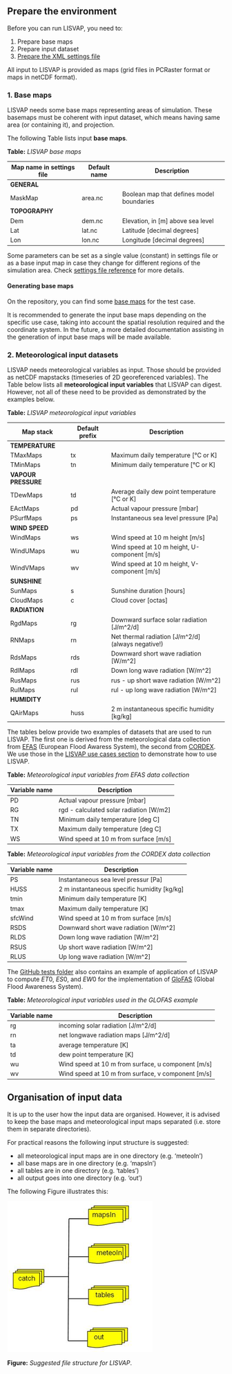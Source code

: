 ## Prepare the environment

Before you can run LISVAP, you need to:

1. Prepare base maps
2. Prepare input dataset
3. [Prepare the XML settings file](/lisflood-lisvap/3_2_LISVAP_settingsfile/)

All input to LISVAP is provided as maps (grid files in PCRaster format or maps in netCDF format). 

### 1. Base maps

LISVAP needs some base maps representing areas of simulation. These basemaps must be coherent with input dataset, which means having same area (or containing it), and projection.


The following Table lists input **base maps**. 


**Table:** *LISVAP base maps*

| Map name in settings file     | Default name           | Description                                       |
| ----------------------------- | ---------------------- | ------------------------------------------------- |
| **GENERAL**                   |                        |                                                   |
| MaskMap                       | area.nc                | Boolean map that defines model boundaries         |
| **TOPOGRAPHY**                |                        |                                                   |
| Dem                           | dem.nc                 | Elevation, in [m] above sea level                 |
| Lat                           | lat.nc                 | Latitude [decimal degrees]                        |
| Lon                           | lon.nc                 | Longitude [decimal degrees]                       |


Some parameters can be set as a single value (constant) in settings file or as a base input map in case they change for different regions of the simulation area.
Check [settings file reference](/lisflood-lisvap/3_2_LISVAP_settingsfile/) for more details.


#### Generating base maps

On the repository, you can find some [base maps](https://github.com/ec-jrc/lisflood-lisvap/tree/master/basemaps) for the test case.

It is recommended to generate the input base maps depending on the specific use case, taking into account the spatial resolution required and the coordinate system. 
In the future, a more detailed documentation assisting in the generation of input base maps will be made available.  


### 2. Meteorological input datasets

LISVAP needs meteorological variables as input. Those should be provided as netCDF mapstacks (timeseries of 2D georeferenced variables).
The Table below lists all **meteorological input variables** that LISVAP can digest. However, not all of these need to be provided as demonstrated by the examples below.
 

**Table:** *LISVAP meteorological input variables*

| Map stack           | Default prefix | Description                                          |
| ------------------- | -------------- | ---------------------------------------------------- |
| **TEMPERATURE**     |                |                                                      |
| TMaxMaps            | tx             | Maximum daily temperature \[°C or K\]                |
| TMinMaps            | tn             | Minimum daily temperature \[°C or K\]                |
| **VAPOUR PRESSURE** |                |                                                      |
| TDewMaps            | td             | Average daily dew point temperature [°C or K]        |
| EActMaps            | pd             | Actual vapour pressure [mbar]                        |
| PSurfMaps           | ps             | Instantaneous sea level pressure [Pa]                |
| **WIND SPEED**      |                |                                                      |
| WindMaps            | ws             | Wind speed at 10 m height [m/s]                    |
| WindUMaps           | wu             | Wind speed at 10 m height, U-component [m/s]       |
| WindVMaps           | wv             | Wind speed at 10 m height, V-component [m/s]       |
| **SUNSHINE**        |                |                                                      |
| SunMaps             | s              | Sunshine duration \[hours\]                          |
| CloudMaps           | c              | Cloud cover \[octas\]                                |
| **RADIATION**       |                |                                                      |
| RgdMaps             | rg             | Downward  surface solar radiation [J/m^2/d]          |
| RNMaps              | rn             | Net thermal radiation \[J/m^2/d\] (always negative!) |
| RdsMaps             | rds            | Downward short wave radiation \[W/m^2\]               |
| RdlMaps             | rdl            | Down long wave radiation \[W/m^2\]                    |
| RusMaps             | rus            | rus - up short wave radiation \[W/m^2\]               |
| RulMaps             | rul            | rul - up long wave radiation \[W/m^2\]                |
| **HUMIDITY**        |                |                                                      |
| QAirMaps            | huss          | 2 m instantaneous specific humidity [kg/kg]           |



The tables below provide two examples of datasets that are used to run LISVAP. The first one is derived from the meteorological data collection from [EFAS](https://www.efas.eu/) (European Flood Awaress System), the second from [CORDEX](https://www.cordex.org/). We use those in the [LISVAP use cases section](https://ec-jrc.github.io/lisflood-lisvap/6_LISVAP_tests/) to demonstrate how to use LISVAP. 


   **Table:** *Meteorological input variables from EFAS data collection*

| Variable name                     |  Description                             |
| --------------------------------- | ---------------------------------------- |
| PD                                | Actual vapour pressure \[mbar\]          |
| RG                                | rgd - calculated solar radiation \[W/m2\]|
| TN                                | Minimum daily temperature \[deg C\]      |
| TX                                | Maximum daily temperature \[deg C\]      |
| WS                                | Wind speed at 10 m from surface \[m/s\]  |




   **Table:** *Meteorological input variables from the CORDEX data collection*


| Variable name                     |  Description                                    |
| --------------------------------- | ----------------------------------------------- |
| PS                                | Instantaneous sea level pressur \[Pa\]          |
| HUSS                              | 2 m instantaneous specific humidity \[kg/kg\]   |
| tmin                              | Minimum daily temperature \[K\]                 |
| tmax                              | Maximum daily temperature \[K\]                 |
| sfcWind                           | Wind speed at 10 m from surface \[m/s\]         |
| RSDS                              | Downward short wave radiation \[W/m^2\]          |
| RLDS                              | Down long wave radiation \[W/m^2\]               |
| RSUS                              | Up short wave radiation \[W/m^2\]                |
| RLUS                              | Up long wave radiation \[W/m^2\]                 |



The [GitHub tests folder](https://github.com/ec-jrc/lisflood-lisvap/tree/master/tests) also contains an example of application of LISVAP to compute $ET0$, $ES0$, and $EW0$ for the implementation of [GloFAS](https://www.globalfloods.eu/) (Global Flood Awareness System).

   **Table:** *Meteorological input variables used in the GLOFAS example*


| Variable name                     |  Description                                         |
| --------------------------------- | ---------------------------------------------------- |
| rg                                | incoming solar radiation \[J/m^2/d\]                  |
| rn                                | net longwave radiation maps \[J/m^2/d\]               |
| ta                                | average temperature \[K\]                            |
| td                                | dew point temperature \[K\]                          |
| wu                                | Wind speed at 10 m from surface, u component \[m/s\] |
| wv                                | Wind speed at 10 m from surface, v component \[m/s\] |



## Organisation of input data

It is up to the user how the input data are organised. However, it is advised to keep the base maps and meteorological input maps separated (i.e. store them in separate directories). 

For practical reasons the following input structure is suggested: 

- all meteorological input maps are in one directory (e.g. ‘meteoIn’)
- all base maps are in one directory (e.g. ‘mapsIn’)
- all tables are in one directory (e.g. ‘tables’)
- all output goes into one directory (e.g. ‘out’)


The following Figure illustrates this:
  

![img](../media/figure3.jpg)
 

**Figure:** *Suggested file structure for LISVAP*.
